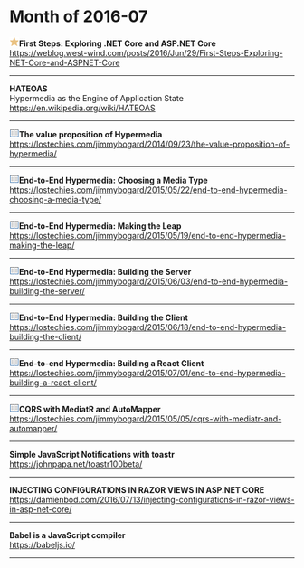 # Month of 2016-07
__![tag](./tags/star.png)First Steps: Exploring .NET Core and ASP.NET Core__  
<https://weblog.west-wind.com/posts/2016/Jun/29/First-Steps-Exploring-NET-Core-and-ASPNET-Core>  
***
__HATEOAS__  
Hypermedia as the Engine of Application State  
<https://en.wikipedia.org/wiki/HATEOAS>  
***
__![tag](./tags/readit.png)The value proposition of Hypermedia__  
<https://lostechies.com/jimmybogard/2014/09/23/the-value-proposition-of-hypermedia/>  
***
__![tag](./tags/readit.png)End-to-End Hypermedia: Choosing a Media Type__  
<https://lostechies.com/jimmybogard/2015/05/22/end-to-end-hypermedia-choosing-a-media-type/>  
***
__![tag](./tags/readit.png)End-to-End Hypermedia: Making the Leap__  
<https://lostechies.com/jimmybogard/2015/05/19/end-to-end-hypermedia-making-the-leap/>  
***
__![tag](./tags/readit.png)End-to-End Hypermedia: Building the Server__  
<https://lostechies.com/jimmybogard/2015/06/03/end-to-end-hypermedia-building-the-server/>  
***
__![tag](./tags/readit.png)End-to-End Hypermedia: Building the Client__  
<https://lostechies.com/jimmybogard/2015/06/18/end-to-end-hypermedia-building-the-client/>  
***
__![tag](./tags/readit.png)End-to-end Hypermedia: Building a React Client__  
<https://lostechies.com/jimmybogard/2015/07/01/end-to-end-hypermedia-building-a-react-client/>  
***
__![tag](./tags/readit.png)CQRS with MediatR and AutoMapper__  
<https://lostechies.com/jimmybogard/2015/05/05/cqrs-with-mediatr-and-automapper/>  
***
__Simple JavaScript Notifications with toastr__  
<https://johnpapa.net/toastr100beta/>  
***
__INJECTING CONFIGURATIONS IN RAZOR VIEWS IN ASP.NET CORE__  
<https://damienbod.com/2016/07/13/injecting-configurations-in-razor-views-in-asp-net-core/>  
***
__Babel is a JavaScript compiler__  
<https://babeljs.io/>  
***
